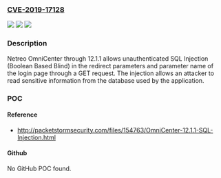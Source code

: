 ### [CVE-2019-17128](https://cve.mitre.org/cgi-bin/cvename.cgi?name=CVE-2019-17128)
![](https://img.shields.io/static/v1?label=Product&message=n%2Fa&color=blue)
![](https://img.shields.io/static/v1?label=Version&message=n%2Fa&color=blue)
![](https://img.shields.io/static/v1?label=Vulnerability&message=n%2Fa&color=brighgreen)

### Description

Netreo OmniCenter through 12.1.1 allows unauthenticated SQL Injection (Boolean Based Blind) in the redirect parameters and parameter name of the login page through a GET request. The injection allows an attacker to read sensitive information from the database used by the application.

### POC

#### Reference
- http://packetstormsecurity.com/files/154763/OmniCenter-12.1.1-SQL-Injection.html

#### Github
No GitHub POC found.

